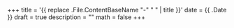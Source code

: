 +++
title = '{{ replace .File.ContentBaseName "-" " " | title }}'
date = {{ .Date }}
draft = true
description = ""
math = false
+++
